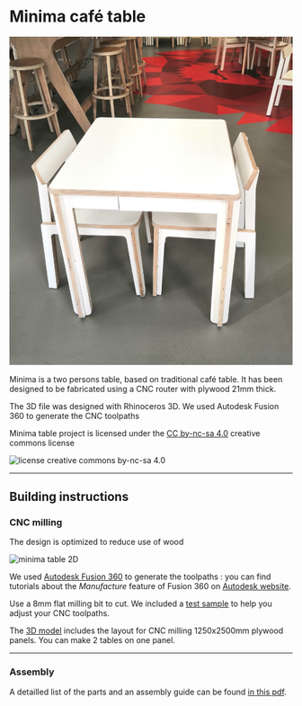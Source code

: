# Minima café table

![minima table](img/IMG_20190313_184753.jpg)

Minima is a two persons table, based on traditional café table.
It has been designed to be fabricated using a CNC router with plywood 21mm thick.

The 3D file was designed with Rhinoceros 3D.
We used Autodesk Fusion 360 to generate the CNC toolpaths

Minima table project is licensed under the [CC by-nc-sa 4.0](https://creativecommons.org/licenses/by-nc-sa/4.0/) creative commons license

![license creative commons by-nc-sa 4.0](https://i.creativecommons.org/l/by-nc-sa/4.0/88x31.png)

---

## Building instructions

### CNC milling

The design is optimized to reduce use of wood

![minima table 2D](img/minima_café_21mm_2D.png)


We used [Autodesk Fusion 360](https://www.autodesk.com/products/fusion-360/overview) to generate the toolpaths : you can find tutorials about the _Manufacture_ feature of Fusion 360 on [Autodesk website](https://f360ap.autodesk.com/courses#creating-toolpaths-and-programs-cam).

Use a 8mm flat milling bit to cut.
We included a [test sample](cnc_sample.3dm) to help you adjust your CNC toolpaths.

The [3D model](minima_cafe_21mm.3dm) includes the layout for CNC milling 1250x2500mm plywood panels. You can make 2 tables on one panel.

---

### Assembly

A detailled list of the parts and an assembly guide can be found [in this pdf](minima_assembly.pdf).
